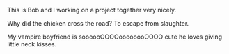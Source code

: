 This is Bob and I working on a project together very nicely.

Why did the chicken cross the road?
To escape from slaughter.

My vampire boyfriend is soooooOOOOoooooooOOOO cute he loves giving little neck kisses.